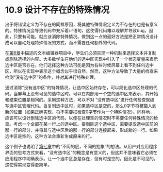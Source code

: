 # 10.9 设计不存在的特殊情况

出于将错误定义为不存在的同样原因，将其他特殊情况定义为不存在的也是有意义的。特殊情况会导致代码中充斥着`if`语句，这使得代码难以理解并导致bug。因此，只要有可能，就应该消除特殊情况。做到这一点的最好方法是把正常情况设计成可以自动处理特殊情况的方式，而不需要任何额外的代码。

在[第6章](broken-reference)中描述的文本编辑器项目中，学生们必须实现一种机制来选择文本并复制或删除选择的内容。大多数学生在他们的选中区实现中引入了一个状态变量来表示选中区是否存在。他们选择这种方法可能是因为有些时候屏幕上看不到任何选中区，所以在实现中表示这个概念似乎很自然。然而，这种方法导致了大量的检查来检测“没有选中区”的条件，并对其进行特殊处理。

通过消除“没有选中区”的特殊情况，让选中区始终存在，可以简化选中区处理的代码。当屏幕上没有可见的选中区时，可以在内部用一个空的选中区来表示，其开始和结束位置是相同的。采用这种方法，可以不对 “没有选中区”进行任何检查就编写选中区管理代码。当复制选中区时，如果选中区是空的，那么0字节将被插入到新的位置（如果正确实现，将不需要把检查0字节作为一个特殊情况）。同样地，应该可以设计删除选中区的代码，以便在处理空的情况时不需要任何特殊情况的检查。考虑一个全部在某一行上的选中区。要删除这个选中区，需要提取选中区前的那一行的部分，并将其与选中区后的那一行的部分连接起来，形成新的一行。如果选中区是空的，这种方法会重新生成原来的行。

这个例子也说明了[第七章](broken-reference)中的“不同的层，不同的抽象”的想法。从用户对应用程序界面的思考方式来看，“没有选中区”的概念是有意义的，但这并不意味着它必须在应用程序中明确表示。让一个选中区总是存在，但有时是空的，因此是不可见的，这使得实现变得更简单。&#x20;
